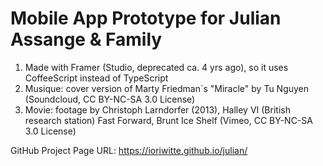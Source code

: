 # Mobile App Prototype for Julian Assange & Family

1. Made with Framer (Studio, deprecated ca. 4 yrs ago), so it uses CoffeeScript instead of TypeScript
2. Musique: cover version of Marty Friedman´s "Miracle" by Tu Nguyen (Soundcloud, CC BY-NC-SA 3.0 License)
3. Movie: footage by Christoph Larndorfer (2013), Halley VI (British research station) Fast Forward, Brunt Ice Shelf (Vimeo, CC BY-NC-SA 3.0 License)

GitHub Project Page URL: https://ioriwitte.github.io/julian/

